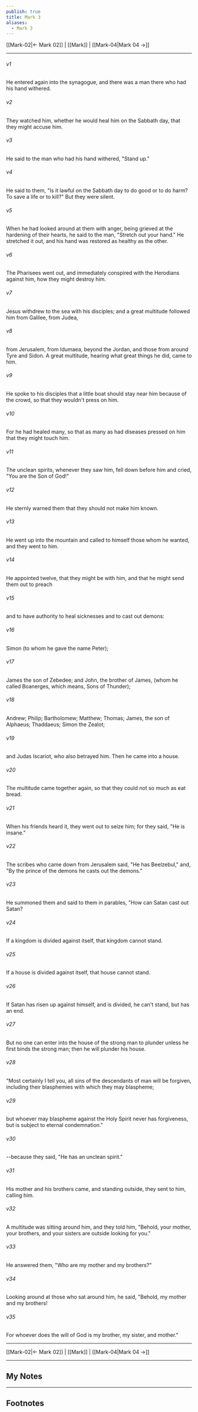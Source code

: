 ```yaml
---
publish: true
title: Mark 3
aliases:
  - Mark 3
---
```


[[Mark-02|← Mark 02]] | [[Mark]] | [[Mark-04|Mark 04 →]]
***



###### v1 
He entered again into the synagogue, and there was a man there who had his hand withered. 

###### v2 
They watched him, whether he would heal him on the Sabbath day, that they might accuse him. 

###### v3 
He said to the man who had his hand withered, "Stand up." 

###### v4 
He said to them, "Is it lawful on the Sabbath day to do good or to do harm? To save a life or to kill?" But they were silent. 

###### v5 
When he had looked around at them with anger, being grieved at the hardening of their hearts, he said to the man, "Stretch out your hand." He stretched it out, and his hand was restored as healthy as the other. 

###### v6 
The Pharisees went out, and immediately conspired with the Herodians against him, how they might destroy him. 

###### v7 
Jesus withdrew to the sea with his disciples; and a great multitude followed him from Galilee, from Judea, 

###### v8 
from Jerusalem, from Idumaea, beyond the Jordan, and those from around Tyre and Sidon. A great multitude, hearing what great things he did, came to him. 

###### v9 
He spoke to his disciples that a little boat should stay near him because of the crowd, so that they wouldn't press on him. 

###### v10 
For he had healed many, so that as many as had diseases pressed on him that they might touch him. 

###### v11 
The unclean spirits, whenever they saw him, fell down before him and cried, "You are the Son of God!" 

###### v12 
He sternly warned them that they should not make him known. 

###### v13 
He went up into the mountain and called to himself those whom he wanted, and they went to him. 

###### v14 
He appointed twelve, that they might be with him, and that he might send them out to preach 

###### v15 
and to have authority to heal sicknesses and to cast out demons: 

###### v16 
Simon (to whom he gave the name Peter); 

###### v17 
James the son of Zebedee; and John, the brother of James, (whom he called Boanerges, which means, Sons of Thunder); 

###### v18 
Andrew; Philip; Bartholomew; Matthew; Thomas; James, the son of Alphaeus; Thaddaeus; Simon the Zealot; 

###### v19 
and Judas Iscariot, who also betrayed him. Then he came into a house. 

###### v20 
The multitude came together again, so that they could not so much as eat bread. 

###### v21 
When his friends heard it, they went out to seize him; for they said, "He is insane." 

###### v22 
The scribes who came down from Jerusalem said, "He has Beelzebul," and, "By the prince of the demons he casts out the demons." 

###### v23 
He summoned them and said to them in parables, "How can Satan cast out Satan? 

###### v24 
If a kingdom is divided against itself, that kingdom cannot stand. 

###### v25 
If a house is divided against itself, that house cannot stand. 

###### v26 
If Satan has risen up against himself, and is divided, he can't stand, but has an end. 

###### v27 
But no one can enter into the house of the strong man to plunder unless he first binds the strong man; then he will plunder his house. 

###### v28 
"Most certainly I tell you, all sins of the descendants of man will be forgiven, including their blasphemies with which they may blaspheme; 

###### v29 
but whoever may blaspheme against the Holy Spirit never has forgiveness, but is subject to eternal condemnation." 

###### v30 
--because they said, "He has an unclean spirit." 

###### v31 
His mother and his brothers came, and standing outside, they sent to him, calling him. 

###### v32 
A multitude was sitting around him, and they told him, "Behold, your mother, your brothers, and your sisters are outside looking for you." 

###### v33 
He answered them, "Who are my mother and my brothers?" 

###### v34 
Looking around at those who sat around him, he said, "Behold, my mother and my brothers! 

###### v35 
For whoever does the will of God is my brother, my sister, and mother."

***
[[Mark-02|← Mark 02]] | [[Mark]] | [[Mark-04|Mark 04 →]]

---
## My Notes

---
## Footnotes